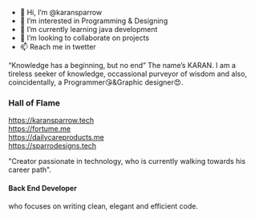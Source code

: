 - 👋 Hi, I’m @karansparrow
- 👀 I’m interested in Programming & Designing
- 🌱 I’m currently learning java development
- 💞️ I’m looking to collaborate on projects
- 📫 Reach me in twetter


“Knowledge has a beginning, but no end”
The name’s KARAN. I am a tireless seeker of knowledge, occassional purveyor of wisdom and also, coincidentally, a Programmer😘&Graphic designer😍.

### Hall of Flame

https://karansparrow.tech <br />
https://fortume.me <br />
https://dailycareproducts.me <br />
https://sparrodesigns.tech <br />

"Creator passionate in technology, who is currently walking towards his career path".
#### Back End Developer
who focuses on writing clean, elegant and efficient code.

